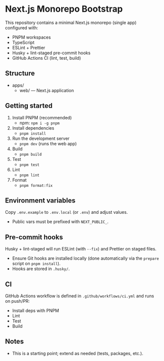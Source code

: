 # Next.js Monorepo Bootstrap

This repository contains a minimal Next.js monorepo (single app) configured with:

- PNPM workspaces
- TypeScript
- ESLint + Prettier
- Husky + lint-staged pre-commit hooks
- GitHub Actions CI (lint, test, build)

## Structure

- apps/
  - web/ — Next.js application

## Getting started

1. Install PNPM (recommended)
   - npm: `npm i -g pnpm`
2. Install dependencies
   - `pnpm install`
3. Run the development server
   - `pnpm dev` (runs the web app)
4. Build
   - `pnpm build`
5. Test
   - `pnpm test`
6. Lint
   - `pnpm lint`
7. Format
   - `pnpm format:fix`

## Environment variables

Copy `.env.example` to `.env.local` (or `.env`) and adjust values.

- Public vars must be prefixed with `NEXT_PUBLIC_`.

## Pre-commit hooks

Husky + lint-staged will run ESLint (with `--fix`) and Prettier on staged files.

- Ensure Git hooks are installed locally (done automatically via the `prepare` script on `pnpm install`).
- Hooks are stored in `.husky/`.

## CI

GitHub Actions workflow is defined in `.github/workflows/ci.yml` and runs on push/PR:

- Install deps with PNPM
- Lint
- Test
- Build

## Notes

- This is a starting point; extend as needed (tests, packages, etc.).